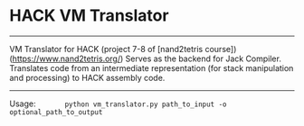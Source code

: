 # HACK VM Translator
---

VM Translator for HACK (project 7-8 of [nand2tetris course])(https://www.nand2tetris.org/)
Serves as the backend for Jack Compiler. Translates code from an intermediate representation (for stack manipulation and processing) to HACK assembly code.

___
Usage:
&nbsp;&nbsp;&nbsp;&nbsp;&nbsp;&nbsp;&nbsp;&nbsp;&nbsp;&nbsp;&nbsp;&nbsp;`python vm_translator.py path_to_input -o optional_path_to_output`

